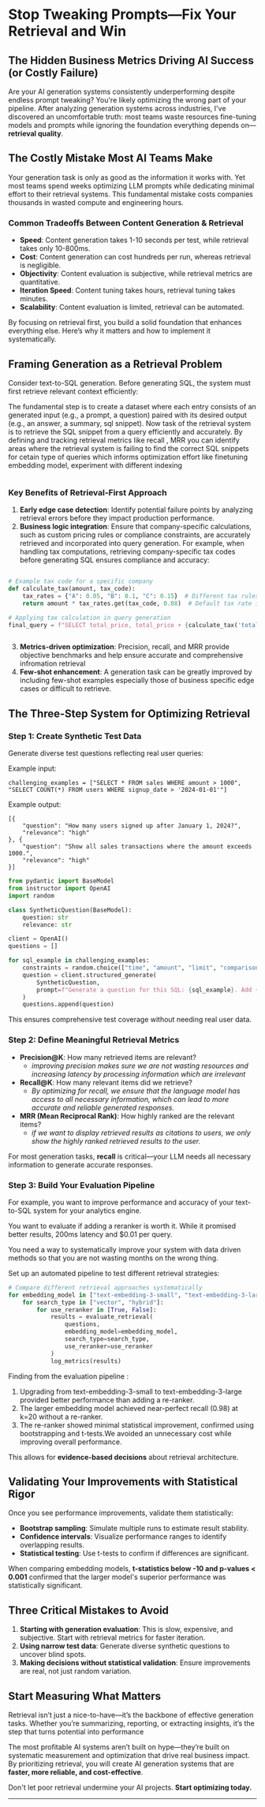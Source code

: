 # Stop Tweaking Prompts—Fix Your Retrieval and Win

## The Hidden Business Metrics Driving AI Success (or Costly Failure)

Are your AI generation systems consistently underperforming despite endless prompt tweaking? You're likely optimizing the wrong part of your pipeline. After analyzing  generation systems across industries, I've discovered an uncomfortable truth: most teams waste resources fine-tuning models and prompts while ignoring the foundation everything depends on—**retrieval quality**.

## The Costly Mistake Most AI Teams Make

Your generation task is only as good as the information it works with. Yet most teams spend weeks optimizing LLM prompts while dedicating minimal effort to their retrieval systems. This fundamental mistake costs companies thousands in wasted compute and engineering hours.

### Common Tradeoffs Between Content Generation & Retrieval

- **Speed**: Content generation takes 1-10 seconds per test, while retrieval takes only 10-800ms.
- **Cost**: Content generation can cost hundreds per run, whereas retrieval is negligible.
- **Objectivity**: Content evaluation is subjective, while retrieval metrics are quantitative.
- **Iteration Speed**: Content tuning takes hours, retrieval tuning takes minutes.
- **Scalability**: Content evaluation is limited, retrieval can be automated.

By focusing on retrieval first, you build a solid foundation that enhances everything else. Here’s why it matters and how to implement it systematically.

## Framing Generation as a Retrieval Problem

Consider text-to-SQL generation. Before generating SQL, the system must first retrieve relevant context efficiently:

The fundamental step is to create a dataset where each entry consists of an generated input (e.g., a prompt, a question) paired with its desired output (e.g., an answer, a summary, sql snippet). Now task of the retrieval system is to retrieve the SQL snippet from a query efficiently and accurately. By defining and tracking retrieval metrics like recall , MRR you can identify areas where the retrieval system is failing to find the correct SQL snippets for cetain type of queries which informs optimization effort like finetuning embedding model, experiment with different indexing

```python
```

### Key Benefits of Retrieval-First Approach

1. **Early edge case detection**: Identify potential failure points by analyzing retrieval errors before they impact production performance.
2. **Business logic integration**: Ensure that company-specific calculations, such as custom pricing rules or compliance constraints, are accurately retrieved and incorporated into query generation. For example, when handling tax computations, retrieving company-specific tax codes before generating SQL ensures compliance and accuracy:

```python

# Example tax code for a specific company
def calculate_tax(amount, tax_code):
    tax_rates = {"A": 0.05, "B": 0.1, "C": 0.15}  # Different tax rules per company
    return amount * tax_rates.get(tax_code, 0.08)  # Default tax rate if code is unknown

# Applying tax calculation in query generation
final_query = f"SELECT total_price, total_price + {calculate_tax('total_price', tax_code)} AS total_with_tax FROM orders"
```





```python
```

3. **Metrics-driven optimization**: Precision, recall, and MRR provide objective benchmarks and help ensure accurate and comprehensive infromation retrieval 
4. **Few-shot enhancement**: A generation task can be greatly improved by including few-shot examples especially those of business specific edge cases or difficult to retrieve.

## The Three-Step System for Optimizing Retrieval

### Step 1: Create Synthetic Test Data

Generate diverse test questions reflecting real user queries:

Example input:

```
challenging_examples = ["SELECT * FROM sales WHERE amount > 1000", "SELECT COUNT(*) FROM users WHERE signup_date > '2024-01-01'"]
```

Example output:

```
[{
    "question": "How many users signed up after January 1, 2024?",
    "relevance": "high"
}, {
    "question": "Show all sales transactions where the amount exceeds 1000.",
    "relevance": "high"
}]
```

```python
from pydantic import BaseModel
from instructor import OpenAI
import random

class SyntheticQuestion(BaseModel):
    question: str
    relevance: str

client = OpenAI()
questions = []

for sql_example in challenging_examples:
    constraints = random.choice(["time", "amount", "limit", "comparison"])
    question = client.structured_generate(
        SyntheticQuestion,
        prompt=f"Generate a question for this SQL: {sql_example}. Add {constraints} constraint."
    )
    questions.append(question)
```

This ensures comprehensive test coverage without needing real user data.

### Step 2: Define Meaningful Retrieval Metrics

- **Precision\@K**: How many retrieved items are relevant?
  - *improving precision makes sure we are not wasting resources and increasing latency by processing information which are irrelevant*
- **Recall\@K**: How many relevant items did we retrieve? 
  - &#x20;*By optimizing for recall, we ensure that the language model has access to all necessary information, which can lead to more accurate and reliable generated responses.*
- **MRR (Mean Reciprocal Rank)**: How highly ranked are the relevant items?
  - *if we want to display retrieved results as citations to users, we only show the highly ranked retrieved results to the user.* 

For most generation tasks, **recall** is critical—your LLM needs all necessary information to generate accurate responses.

### Step 3: Build Your Evaluation Pipeline

For example, you want to improve performance and accuracy of your text-to-SQL system for your analytics engine.

You want to evaluate if adding a reranker is worth it.  While it promised better results, 200ms latency and \$0.01 per query.

You need a way to systematically improve your system with data driven methods so that you are not wasting months on the wrong thing. 



Set up an automated pipeline to test different retrieval strategies:

```python
# Compare different retrieval approaches systematically
for embedding_model in ["text-embedding-3-small", "text-embedding-3-large"]:
    for search_type in ["vector", "hybrid"]:
        for use_reranker in [True, False]:
            results = evaluate_retrieval(
                questions,
                embedding_model=embedding_model,
                search_type=search_type,
                use_reranker=use_reranker
            )
            log_metrics(results)
```

Finding from the evaluation pipeline : 

1. Upgrading from text-embedding-3-small to text-embedding-3-large provided better performance than adding a re-ranker.
2. The larger embedding model achieved near-perfect recall (0.98) at k=20 without a re-ranker.
3. The re-ranker showed minimal statistical improvement, confirmed using bootstrapping and t-tests.We avoided an unnecessary cost while improving overall performance.&#x20;

This allows for **evidence-based decisions** about retrieval architecture.

## Validating Your Improvements with Statistical Rigor

Once you see performance improvements, validate them statistically:

- **Bootstrap sampling**: Simulate multiple runs to estimate result stability.
- **Confidence intervals**: Visualize performance ranges to identify overlapping results.
- **Statistical testing**: Use t-tests to confirm if differences are significant.

When comparing embedding models, **t-statistics below -10 and p-values < 0.001** confirmed that the larger model's superior performance was statistically significant.

## Three Critical Mistakes to Avoid

1. **Starting with generation evaluation**: This is slow, expensive, and subjective. Start with retrieval metrics for faster iteration.
2. **Using narrow test data**: Generate diverse synthetic questions to uncover blind spots.
3. **Making decisions without statistical validation**: Ensure improvements are real, not just random variation.

## Start Measuring What Matters

Retrieval isn’t just a nice-to-have—it’s the backbone of effective generation tasks. Whether you’re summarizing, reporting, or extracting insights, it’s the step that turns potential into performance

The most profitable AI systems aren’t built on hype—they’re built on systematic measurement and optimization that drive real business impact. By prioritizing retrieval, you will create AI generation systems that are **faster, more reliable, and cost-effective**.

Don't let poor retrieval undermine your AI projects. **Start optimizing today.**

---
